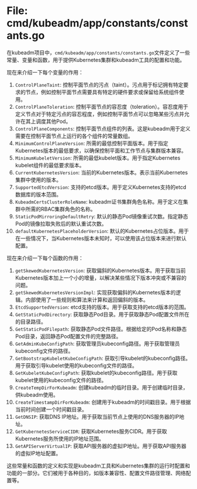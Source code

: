 # File: cmd/kubeadm/app/constants/constants.go

在kubeadm项目中，`cmd/kubeadm/app/constants/constants.go`文件定义了一些常量、变量和函数，用于提供Kubernetes集群和kubeadm工具的配置和功能。

现在来介绍一下每个变量的作用：

1. `ControlPlaneTaint`: 控制平面节点的污点（taint）。污点用于标记拥有特定要求的节点，例如控制平面节点需要具有特定的硬件要求或保留给系统组件使用。
2. `ControlPlaneToleration`: 控制平面节点的容忍度（toleration）。容忍度用于定义节点对于特定污点的容忍程度，例如控制平面节点可以忽略某些污点并允许在其上调度其他Pod。
3. `ControlPlaneComponents`: 控制平面节点组件的列表。这是kubeadm用于定义需要在控制平面节点上运行的各个组件的常量数组。
4. `MinimumControlPlaneVersion`: 所需的最低控制平面版本。用于指定Kubernetes版本的最低要求，以确保控制平面和工作节点与集群版本兼容。
5. `MinimumKubeletVersion`: 所需的最低kubelet版本。用于指定Kubernetes kubelet组件的最低要求版本。
6. `CurrentKubernetesVersion`: 当前的Kubernetes版本。表示当前Kubernetes集群中使用的版本。
7. `SupportedEtcdVersion`: 支持的etcd版本。用于定义Kubernetes支持的etcd数据库的版本范围。
8. `KubeadmCertsClusterRoleName`: kubeadm证书集群角色名称。用于定义在集群中所需的RBAC集群角色的名称。
9. `StaticPodMirroringDefaultRetry`: 默认的静态Pod镜像重试次数。指定静态Pod的镜像拉取失败后的默认重试次数。
10. `defaultKubernetesPlaceholderVersion`: 默认的Kubernetes占位版本。用于在一些情况下，当Kubernetes版本未知时，可以使用该占位版本来进行默认配置。

现在来介绍一下每个函数的作用：

1. `getSkewedKubernetesVersion`: 获取偏斜的Kubernetes版本。用于获取当前Kubernetes版本加上一个小的增量，以解决某些情况下版本冲突或不兼容的问题。
2. `getSkewedKubernetesVersionImpl`: 实现获取偏斜的Kubernetes版本的逻辑。内部使用了一些规则和算法来计算和返回偏斜的版本。
3. `EtcdSupportedVersion`: etcd支持的版本。用于获取支持的etcd版本的范围。
4. `GetStaticPodDirectory`: 获取静态Pod目录。用于获取静态Pod配置文件所在的目录路径。
5. `GetStaticPodFilepath`: 获取静态Pod文件路径。根据给定的Pod名称和静态Pod目录，返回静态Pod配置文件的完整路径。
6. `GetAdminKubeConfigPath`: 获取管理员kubeconfig路径。用于获取管理员kubeconfig文件的路径。
7. `GetBootstrapKubeletKubeConfigPath`: 获取引导kubelet的kubeconfig路径。用于获取引导kubelet使用的kubeconfig文件的路径。
8. `GetKubeletKubeConfigPath`: 获取kubelet的kubeconfig路径。用于获取kubelet使用的kubeconfig文件的路径。
9. `CreateTempDirForKubeadm`: 创建kubeadm的临时目录。用于创建临时目录，供kubeadm使用。
10. `CreateTimestampDirForKubeadm`: 创建用于kubeadm的时间戳目录。用于根据当前时间创建一个时间戳目录。
11. `GetDNSIP`: 获取DNS IP地址。用于获取当前节点上使用的DNS服务器的IP地址。
12. `GetKubernetesServiceCIDR`: 获取Kubernetes服务CIDR。用于获取Kubernetes服务所使用的IP地址范围。
13. `GetAPIServerVirtualIP`: 获取API服务器的虚拟IP地址。用于获取API服务器的虚拟IP地址配置。

这些常量和函数的定义和实现是kubeadm工具和Kubernetes集群的运行时配置和功能的一部分。它们被用于各种目的，如版本兼容性、配置文件路径管理、网络配置等。

